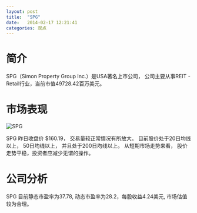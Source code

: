 ```yaml
---
layout: post
title:  "SPG"
date:   2014-02-17 12:21:41
categories: 观点
---
```


# 简介
SPG（Simon Property Group Inc.）是USA著名上市公司，
公司主要从事REIT - Retail行业，当前市值49728.42百万美元。

# 市场表现

![SPG](http://finviz.com/chart.ashx?t=SPG&ty=c&ta=1&p=d&s=l)

SPG 昨日收盘价 $160.19，
交易量较正常情况有所放大。
目前股价处于20日均线以上，
50日均线以上，
并且处于200日均线以上。
从短期市场走势来看，
股价走势平稳，投资者应减少无谓的操作。

# 公司分析
SPG 目前静态市盈率为37.78, 动态市盈率为28.2，每股收益4.24美元,
市场估值较为合理。
